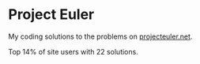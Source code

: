 # Project Euler
My coding solutions to the problems on [projecteuler.net](https://www.projecteuler.net).

Top 14% of site users with 22 solutions.

[//]: # (29 problems for top 10%)
[//]: # (115 problems for top 1%)
